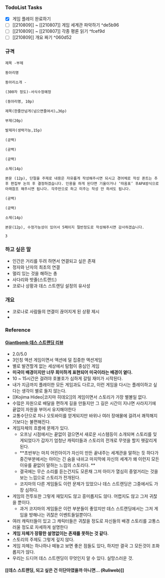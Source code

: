 ### TodoList Tasks
- [x] 게임 플레이 완료하기
- [ ] [[210809]] ~ [[210807]]  게임 세계관 파악하기 ^de5b96
- [ ] [[210809]] ~ [[210807]]  각종 평론 읽기 ^fcef9d
- [ ] [[210809]] 개요 짜기 ^060d52

### 규격
```
제목 -부제

동아리명

동아리소개 - 

(300자 정도)-서식수정예정

(동아리명, 10p)

제목(한줄안넘게(넘으면줄여서)…36p)

부제(20p)

발제자(생략가능,15p)

(공백)

(공백)

(공백)

소제(14p)

본문 (12p), 단절을 주제로 내용은 자유롭게 작성해주시면 되시고 경어체로 작성 폰트는 추후 편집부 논의 후 결정하겠습니다. 인용을 하게 된다면 기울이거나 ‘따옴표’ 후APA방식으로 아래참조 해주시면 됩니다. 각주만으로 하고 미주는 작성 안 하셔도 됩니다.

(공백)

(공백)

소제(14p)

본문(12p), 수정가능성이 있어서 5페이지 절반정도로 작성해주시면 감사하겠습니다.

3
```

### 하고 싶은 말
- 인간은 거리를 두려 하면서 연결되고 싶은 존재
- 정자와 난자의 최초의 연결
- 멀리 있는 것을 해하는 총
- 사다리와 밧줄(스트랜드)
- 코로나 상황과 데스 스트랜딩 설정의 유사성


### 개요
- 코로나로 사람들의 연결이 끊어지게 된 상황 제시
- 

### Reference
#### [Giantbomb 데스 스트랜딩 리뷰](https://www.giantbomb.com/reviews/death-stranding-review/1900-795/)
- $2.0/5.0$
- 3인칭 액션 게임이면서 액션에 덜 집중한 액션게임
- 별로 발견할게 없는 세상에서 탐험이 중심인 게임
- **미국이 배경이지만 너무 희미하게 표현되어 미국이라는 배경이 옅다.**
- 10 ~ 15시간은 걸려야 호불호가 심하게 갈릴 재미가 시작된다.
- 내가 지금까지 플레이한 모든 게임과도 다르고, 이런 게임을 다시는 플레이하고 싶다는 생각이 별로 들지 않는다.
- [[Kojima Hideo|코지마 히데오]]의 게임이면서 스토리가 가장 별볼일 없다.
- 수많은 자원으로 배달을 편하게 길을 만들지만 그 길은 시간이 지나면 사라지기에 끝없이 자원을 부어서 유지해야한다
- 교통수단으로 차나 오토바이를 얻게되지만 바위나 여러 장애물에 걸려서 쾌적해지기보다는 불편해진다.
- 게임자체의 흐름에 문제가 있다. 
	- 오프닝 시점에서는 끝없이 걸으면서 새로운 시스템등이 소개되며 스토리를 잊게되었다가 갑자기 엄청난 캐릭터들과 스토리의 전개로 무엇을 할지 헷갈리게된다. 
	- **초반부는 마치 어린아이가 자신이 만든 끝내주는 세계관을 말하는 듯 하다가 중간부분에서는 아이는 긴 숨을 내쉬고 마지막에 자신의 세계가 왜 이런지 모든 이유를 끝없이 말하는 느낌의 스토리다. **
	- 결국에는 무슨 소리를 듣는건지도 모른채 그저 아이가 열심히 중얼거리는 것을 보는 느낌으로 스토리가 전개된다.
	- 코지마의 다른 게임들도 이런 문제가 있었으나 데스 스트렌딩은 그중에서도 가장 심하다.
- 게임의 전투또한 그렇게 재밌지도 않고 흥미롭지도 않다. 어렵지도 않고 그저 귀찮을 뿐이다.
	- 과거 코지마의 게임들은 이런 부분들이 좋았지만 데스 스트랜딩에서는 그저 게임을 방해나는 귀찮은 이벤트들일뿐이다.
- 여러 캐릭터들이 있고 그 캐릭터들은 귀찮을 정도로 자신들의 배경 스토리를 고통스러울 정도로 자세하게 설명한다
- **게임 자체가 장황한 설명없이는 존재를 못하는 것 같다.**
- 스토리의 주제도 그렇게 깊지 않다.
- 게임 자체는 하나하나 떼놓고 보면 좋은 점들도 있다, 하지만 결국 그 모든것이 조화롭지가 않다.
- 우리는 드디어 데스 스트렌딩이 무엇인지 알 수 있다. 실망스러운 것.

#### [[데스 스트랜딩, 되고 싶은 건 이단아였을까 아니면... (Ruliweb)]]